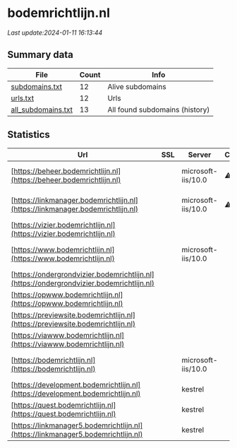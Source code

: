 # bodemrichtlijn.nl
*Last update:2024-01-11 16:13:44*
## Summary data
| File       | Count | Info |
|------------|-------|------|
|[subdomains.txt](/data/bodemrichtlijn/subdomains.txt)|12|Alive subdomains|
|[urls.txt](/data/bodemrichtlijn/urls.txt)|12|Urls|
|[all_subdomains.txt](/data/bodemrichtlijn/all_subdomains.txt)|13|All found subdomains (history)|
## Statistics
| Url | SSL | Server | Cookie | HSTS | CSP | XFO | XXP | RP | Tech |
|------------|-------|------|------|------|------|------|------|------|------|
|[https://beheer.bodemrichtlijn.nl](https://beheer.bodemrichtlijn.nl)| |microsoft-iis/10.0|:warning: | | | | |:white_check_mark: |Azure IIS:10.0 Micro...|
|[https://linkmanager.bodemrichtlijn.nl](https://linkmanager.bodemrichtlijn.nl)| |microsoft-iis/10.0|:warning: | | | | |:white_check_mark: |Azure IIS:10.0 Micro...|
|[https://vizier.bodemrichtlijn.nl](https://vizier.bodemrichtlijn.nl)| | | | | | | |:white_check_mark: ||
|[https://www.bodemrichtlijn.nl](https://www.bodemrichtlijn.nl)| |microsoft-iis/10.0| | | | | |:white_check_mark: |IIS:10.0 Microsoft A...|
|[https://ondergrondvizier.bodemrichtlijn.nl](https://ondergrondvizier.bodemrichtlijn.nl)| | | | | | | |:white_check_mark: ||
|[https://opwww.bodemrichtlijn.nl](https://opwww.bodemrichtlijn.nl)| | | | | | | |:white_check_mark: ||
|[https://previewsite.bodemrichtlijn.nl](https://previewsite.bodemrichtlijn.nl)| | | | | | | |:white_check_mark: ||
|[https://viawww.bodemrichtlijn.nl](https://viawww.bodemrichtlijn.nl)| | | | | | | |:white_check_mark: ||
|[https://bodemrichtlijn.nl](https://bodemrichtlijn.nl)| |microsoft-iis/10.0| | | | | |:white_check_mark: |IIS:10.0 Microsoft A...|
|[https://development.bodemrichtlijn.nl](https://development.bodemrichtlijn.nl)| |kestrel| |:white_check_mark: | | | | |:white_check_mark: |HSTS Kestrel Microso...|
|[https://quest.bodemrichtlijn.nl](https://quest.bodemrichtlijn.nl)| |kestrel| |:white_check_mark: | | | | |:white_check_mark: |HSTS Kestrel Microso...|
|[https://linkmanager5.bodemrichtlijn.nl](https://linkmanager5.bodemrichtlijn.nl)| |kestrel| |:white_check_mark: | | | | |:white_check_mark: |HSTS Kestrel Microso...|
